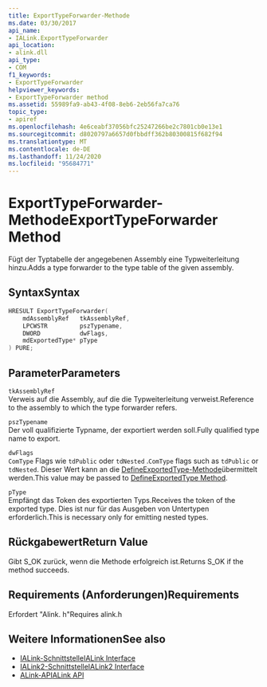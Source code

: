 ```yaml
---
title: ExportTypeForwarder-Methode
ms.date: 03/30/2017
api_name:
- IALink.ExportTypeForwarder
api_location:
- alink.dll
api_type:
- COM
f1_keywords:
- ExportTypeForwarder
helpviewer_keywords:
- ExportTypeForwarder method
ms.assetid: 55989fa9-ab43-4f08-8eb6-2eb56fa7ca76
topic_type:
- apiref
ms.openlocfilehash: 4e6ceabf37056bfc25247266be2c7801cb0e13e1
ms.sourcegitcommit: d8020797a6657d0fbbdff362b80300815f682f94
ms.translationtype: MT
ms.contentlocale: de-DE
ms.lasthandoff: 11/24/2020
ms.locfileid: "95684771"
---
```

# <a name="exporttypeforwarder-method"></a><span data-ttu-id="45167-102">ExportTypeForwarder-Methode</span><span class="sxs-lookup"><span data-stu-id="45167-102">ExportTypeForwarder Method</span></span>

<span data-ttu-id="45167-103">Fügt der Typtabelle der angegebenen Assembly eine Typweiterleitung hinzu.</span><span class="sxs-lookup"><span data-stu-id="45167-103">Adds a type forwarder to the type table of the given assembly.</span></span>  
  
## <a name="syntax"></a><span data-ttu-id="45167-104">Syntax</span><span class="sxs-lookup"><span data-stu-id="45167-104">Syntax</span></span>  
  
```cpp  
HRESULT ExportTypeForwarder(  
    mdAssemblyRef   tkAssemblyRef,  
    LPCWSTR         pszTypename,  
    DWORD           dwFlags,  
    mdExportedType* pType  
) PURE;  
```  
  
## <a name="parameters"></a><span data-ttu-id="45167-105">Parameter</span><span class="sxs-lookup"><span data-stu-id="45167-105">Parameters</span></span>  

 `tkAssemblyRef`  
 <span data-ttu-id="45167-106">Verweis auf die Assembly, auf die die Typweiterleitung verweist.</span><span class="sxs-lookup"><span data-stu-id="45167-106">Reference to the assembly to which the type forwarder refers.</span></span>  
  
 `pszTypename`  
 <span data-ttu-id="45167-107">Der voll qualifizierte Typname, der exportiert werden soll.</span><span class="sxs-lookup"><span data-stu-id="45167-107">Fully qualified type name to export.</span></span>  
  
 `dwFlags`  
 <span data-ttu-id="45167-108">`ComType` Flags wie `tdPublic` oder `tdNested` .</span><span class="sxs-lookup"><span data-stu-id="45167-108">`ComType` flags such as `tdPublic` or `tdNested`.</span></span> <span data-ttu-id="45167-109">Dieser Wert kann an die [DefineExportedType-Methode](../metadata/imetadataassemblyemit-defineexportedtype-method.md)übermittelt werden.</span><span class="sxs-lookup"><span data-stu-id="45167-109">This value may be passed to [DefineExportedType Method](../metadata/imetadataassemblyemit-defineexportedtype-method.md).</span></span>  
  
 `pType`  
 <span data-ttu-id="45167-110">Empfängt das Token des exportierten Typs.</span><span class="sxs-lookup"><span data-stu-id="45167-110">Receives the token of the exported type.</span></span> <span data-ttu-id="45167-111">Dies ist nur für das Ausgeben von Untertypen erforderlich.</span><span class="sxs-lookup"><span data-stu-id="45167-111">This is necessary only for emitting nested types.</span></span>  
  
## <a name="return-value"></a><span data-ttu-id="45167-112">Rückgabewert</span><span class="sxs-lookup"><span data-stu-id="45167-112">Return Value</span></span>  

 <span data-ttu-id="45167-113">Gibt S_OK zurück, wenn die Methode erfolgreich ist.</span><span class="sxs-lookup"><span data-stu-id="45167-113">Returns S_OK if the method succeeds.</span></span>  
  
## <a name="requirements"></a><span data-ttu-id="45167-114">Requirements (Anforderungen)</span><span class="sxs-lookup"><span data-stu-id="45167-114">Requirements</span></span>  

 <span data-ttu-id="45167-115">Erfordert "Alink. h"</span><span class="sxs-lookup"><span data-stu-id="45167-115">Requires alink.h</span></span>  
  
## <a name="see-also"></a><span data-ttu-id="45167-116">Weitere Informationen</span><span class="sxs-lookup"><span data-stu-id="45167-116">See also</span></span>

- [<span data-ttu-id="45167-117">IALink-Schnittstelle</span><span class="sxs-lookup"><span data-stu-id="45167-117">IALink Interface</span></span>](ialink-interface.md)
- [<span data-ttu-id="45167-118">IALink2-Schnittstelle</span><span class="sxs-lookup"><span data-stu-id="45167-118">IALink2 Interface</span></span>](ialink2-interface.md)
- [<span data-ttu-id="45167-119">ALink-API</span><span class="sxs-lookup"><span data-stu-id="45167-119">ALink API</span></span>](index.md)
